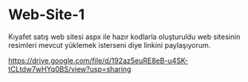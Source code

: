 # Web-Site-1
Kıyafet satış web sitesi aspx ile hazır kodlarla oluşturuldu web sitesinin resimleri mevcut yüklemek isterseni diye linkini paylaşıyorum.

https://drive.google.com/file/d/192az5euRE8eB-u4SK-tCLtdw7wHYq0BS/view?usp=sharing
